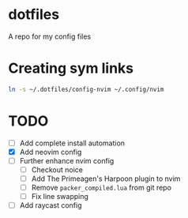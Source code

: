 # dotfiles

A repo for my config files

# Creating sym links

```sh
ln -s ~/.dotfiles/config-nvim ~/.config/nvim
```

# TODO

- [ ] Add complete install automation
- [x] Add neovim config
- [ ] Further enhance nvim config
  - [ ] Checkout noice
  - [ ] Add The Primeagen's Harpoon plugin to nvim
  - [ ] Remove `packer_compiled.lua` from git repo
  - [ ] Fix line swapping
- [ ] Add raycast config
